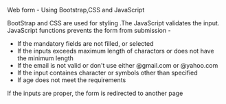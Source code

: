 Web form - Using Bootstrap,CSS and JavaScript

BootStrap and CSS are used for styling .The JavaScript validates the input.
JavaScript functions prevents the form from submission -
- If the mandatory fields are not filled, or selected
- If the inputs exceeds maximum length of charactors or does not have the minimum length
- If the email is not valid or don't use either @gmail.com or @yahoo.com
- If the input containes character or symbols other than specified
- If age does not meet the requirements

If the inputs are proper, the form is redirected to another page
